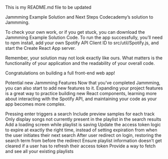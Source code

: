 This is my README.md file to be updated


Jammming Example Solution and Next Steps
Codecademy’s solution to Jammming.

To check your own work, or if you get stuck, you can download the Jammming Example Solution Code. To run the app successfully, you’ll need to npm install, add your own Spotify API Client ID to src/util/Spotify.js, and start the Create React App server.

Remember, your solution may not look exactly like ours. What matters is the functionality of your application and the readability of your overall code.

Congratulations on building a full front-end web app!

Potential new Jammming Features
Now that you’ve completed Jammming, you can also start to add new features to it. Expanding your project features is a great way to practice building new React components, learning more about interacting with the Spotify API, and maintaining your code as your app becomes more complex.

Pressing enter triggers a search
Include preview samples for each track
Only display songs not currently present in the playlist in the search results
Add a loading screen while playlist is saving
Update the access token logic to expire at exactly the right time, instead of setting expiration from when the user initiates their next search
After user redirect on login, restoring the search term from before the redirect
Ensure playlist information doesn’t get cleared if a user has to refresh their access token
Provide a way to fetch and see all your existing playlists
